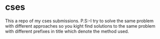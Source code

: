 # cses

This a repo of my cses submissions. 
P.S:-I try to solve the same problem with different approaches so you kight find solutions to the same problem with different prefixes in title which denote the method used.